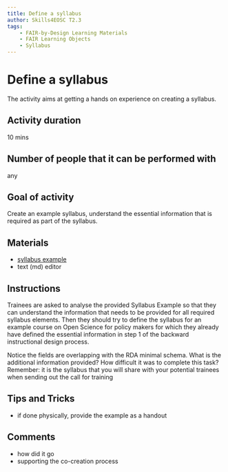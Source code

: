 ```yaml
---
title: Define a syllabus
author: Skills4EOSC T2.3
tags: 
    - FAIR-by-Design Learning Materials
    - FAIR Learning Objects
    - Syllabus
---
```


# Define a syllabus

The activity aims at getting a hands on experience on creating a syllabus.

## Activity duration

10 mins

## Number of people that it can be performed with

any

## Goal of activity

Create an example syllabus, understand the essential information that is required as part of the syllabus.

## Materials
- [syllabus example](https://fair-by-design-methodology.github.io/FAIR-by-Design_ToT/latest/)
- text (md) editor

## Instructions

Trainees are asked to analyse the provided Syllabus Example so that they can understand the information that needs to be provided for all required syllabus elements.
Then they should try to define the syllabus for an example course on Open Science for policy makers for which they already have defined the essential information in step 1 of the backward instructional design process. 

Notice the fields are overlapping with the RDA minimal schema. What is the additional information provided?
How difficult it was to complete this task?
Remember: it is the syllabus that you will share with your potential trainees when sending out the call for training

## Tips and Tricks
- if done physically, provide the example as a handout

## Comments
- how did it go
- supporting the co-creation process